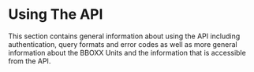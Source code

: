 # Using The API

This section contains general information about using the API including authentication, query formats and error codes as well as more general information about the BBOXX Units and the information that is accessible from the API.